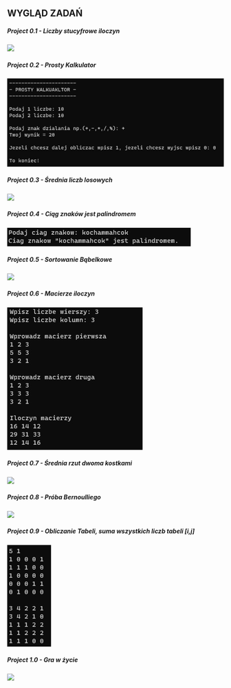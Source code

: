 ## WYGLĄD ZADAŃ

##### Project 0.1 - Liczby stucyfrowe iloczyn
<img src="Project 0.2 - Liczby stucyfrowe iloczyn.jpg"/>

##### Project 0.2 - Prosty Kalkulator
<img src="Project 0.2 - Prosty Kalkulator.jpg"/>

##### Project 0.3 - Średnia liczb losowych
<img src="Project 0.3 - Średnia liczb losowych.jpg"/>

##### Project 0.4 - Ciąg znaków jest palindromem
<img src="Project 0.4 - Ciąg znaków jest palindromem.jpg"/>

##### Project 0.5 - Sortowanie Bąbelkowe
<img src="Project 0.5 - Sortowanie Bąbelkowe.jpg"/>

##### Project 0.6 - Macierze iloczyn
<img src="Project 0.6 - Macierze iloczyn.jpg"/>

##### Project 0.7 - Średnia rzut dwoma kostkami
<img src="Project 0.7 - Średnia rzut dwoma kostkami.jpg"/>

##### Project 0.8 - Próba Bernoulliego
<img src="Project 0.8 - Próba Bernoulliego.jpg"/>

##### Project 0.9 - Obliczanie Tabeli, suma wszystkich liczb tabeli [i,j]
<img src="Project 0.9 - Obliczanie Tabeli, suma wszystkich liczb tabeli [i,j].jpg"/>

##### Project 1.0 - Gra w życie
<img src="Project 1.0 - Gra w życie.jpg"/>

